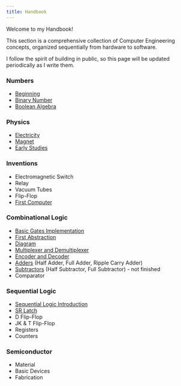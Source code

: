 ```yaml
---
title: Handbook
---
```


Welcome to my Handbook!

This section is a comprehensive collection of Computer Engineering concepts, organized sequentially from hardware to software.

I follow the spirit of building in public, so this page will be updated periodically as I write them.

### Numbers
- [Beginning](/beginning.md)
- [Binary Number](/binary-number.md)
- [Boolean Algebra](/boolean-algebra.md)

### Physics
- [Electricity](/electricity.md)
- [Magnet](/magnet.md)
- [Early Studies](/early-studies.md)

### Inventions
- Electromagnetic Switch
- Relay
- Vacuum Tubes
- Flip-Flop
- [First Computer](/first-computer.md)

###  Combinational Logic
- [Basic Gates Implementation](basic-gates-implementation.md)
- [First Abstraction](/first-abstraction.md)
- [Diagram](/diagram.md)
- [Multiplexer and Demultiplexer](/multiplexer-demultiplexer.md)
- [Encoder and Decoder](/encoder-decoder.md)
- [Adders](/adders.md) (Half Adder, Full Adder, Ripple Carry Adder)
- [Subtractors](/subtractors.md) (Half Subtractor, Full Subtractor) - not finished
- Comparator

### Sequential Logic
- [Sequential Logic Introduction](/sequential-logic-introduction.md)
- [SR Latch](/sr-latch.md)
- D Flip-Flop
- JK & T Flip-Flop
- Registers
- Counters



### Semiconductor
- Material
- Basic Devices
- Fabrication
